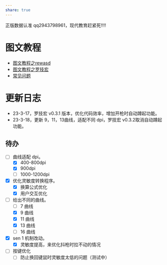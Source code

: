 ```yaml
---
share: true  
---
```


正版数据认准 qq2943798961，现代教育赶紧死!!!!
# 图文教程
- [图文教程之rewasd](https://github.com/zxmengde/obsidianforwebviewrewasd/blob/main/图文教程之rewasd.md)
- [图文教程之罗技宏](https://github.com/zxmengde/obsidianforwebviewrewasd/blob/main/图文教程之罗技宏.md)
- [常见问题](https://github.com/zxmengde/obsidianforwebviewrewasd/blob/main/常见问题.md)
# 更新日志
- 23-3-17，罗技宏 v0.3.1 版本，优化代码效率，增加开枪时自动蹲起功能。
- 23-3-18，更新 9，11，13曲线，适配不同 dpi，罗技宏 v0.3.2取消自动蹲起功能。
## 待办
- [ ] 曲线适配 dpi。
	- [x] 400-800dpi
	- [x] 900dpi
	- [ ] 1000-1200dpi
- [x] 优化灵敏度转换程序。
	- [x] 换算公式优化
	- [x] 用户交互优化
- [ ] 给出不同的曲线。
	- [ ] 7 曲线
	- [x] 9 曲线
	- [x] 11 曲线
	- [x] 13 曲线
	- [ ] 16 曲线
- [x] sen 1 机制改动。
	- [x] 灵敏度提高，来优化抖枪时拉不动的情况
- [ ] 按键优化
	- [ ] 防止换回键鼠时灵敏度太低的问题（测试中）
